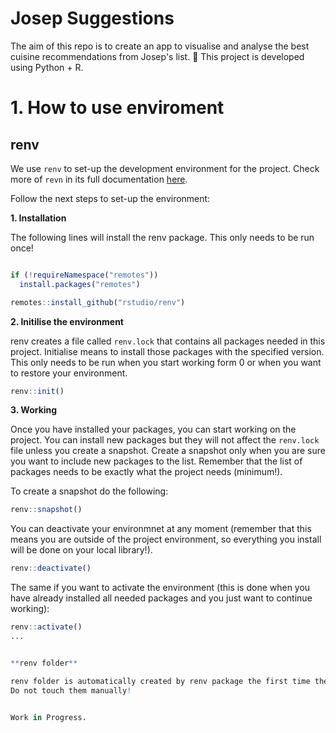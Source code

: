 ﻿# Josep Suggestions   

The aim of this repo is to create an app to visualise and analyse the best cuisine recommendations from Josep's list. 🍲 
This project is developed using Python + R. 


# 1. How to use enviroment 

## renv 

We use `renv` to set-up the development environment for the project. Check more of `revn` in its full documentation [here](!https://rstudio.github.io/renv/articles/renv.html). 

Follow the next steps to set-up the environment: 


**1. Installation**

The following lines will install the renv package. This only needs to be run once! 

```R

if (!requireNamespace("remotes"))
  install.packages("remotes")

remotes::install_github("rstudio/renv")
```

**2. Initilise the environment**

renv creates a file called `renv.lock` that contains all packages needed in this project. Initialise means to install those packages with the specified version. This only needs to be run when you start working form 0 or when you want to restore your environment. 

```R
renv::init()
```

**3. Working** 

Once you have installed your packages, you can start working on the project. You can install new packages but they will not affect the `renv.lock` file unless you create a snapshot. 
Create a snapshot only when you are sure you want to include new packages to the list. Remember that the list of packages needs to be exactly what the project needs (minimum!). 

To create a snapshot do the following: 

```R
renv::snapshot() 
``` 

You can deactivate your environmnet at any moment (remember that this means you are outside of the project environment, so everything you install will be done on your local library!). 
 
```R
renv::deactivate()
```

The same if you want to activate the environment (this is done when you have already installed all needed packages and you just want to continue working): 

```R
renv::activate()
... 


**renv folder** 

renv folder is automatically created by renv package the first time the renv environment is initialized. There you have the local library and important files to make it work. 
Do not touch them manually! 


Work in Progress.